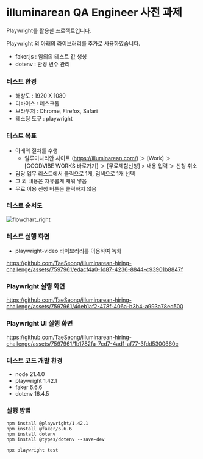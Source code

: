 # illuminarean QA Engineer 사전 과제

Playwright를 활용한 프로젝트입니다.

Playwright 외 아래의 라이브러리를 추가로 사용하였습니다.

- faker.js : 임의의 테스트 값 생성
- dotenv : 환경 변수 관리


### 테스트 환경

- 해상도 : 1920 X 1080
- 디바이스 : 데스크톱
- 브라우저 : Chrome, Firefox, Safari
- 테스팅 도구 : playwright

### 테스트 목표

- 아래의 절차를 수행
  - 일루미나리안 사이트 (https://illuminarean.com/) ＞ [Work] ＞ [GOODVIBE WORKS 바로가기] ＞ [무료체험신청] > 내용 입력 ＞ 신청 취소
- 담당 업무 리스트에서 클릭으로 1개, 검색으로 1개 선택
- 그 외 내용은 자유롭게 채워 넣음
- 무료 이용 신청 버튼은 클릭하지 않음

### 테스트 순서도

![flowchart_right](https://github.com/TaeSeong/illuminarean-hiring-challenge/assets/7597961/9950734a-8441-4e88-ac8f-6bd4ccad5efa)


### 테스트 실행 화면
- playwright-video 라이브러리를 이용하여 녹화

https://github.com/TaeSeong/illuminarean-hiring-challenge/assets/7597961/edacf4a0-1d87-4236-8844-c93901b8847f


### Playwright 실행 화면

https://github.com/TaeSeong/illuminarean-hiring-challenge/assets/7597961/4deb1af2-478f-406a-b3b4-a993a78ed500



### Playwright UI 실행 화면

https://github.com/TaeSeong/illuminarean-hiring-challenge/assets/7597961/1b1782fa-7cd7-4ad1-af77-3fdd5300660c



### 테스트 코드 개발 환경

- node 21.4.0
- playwright 1.42.1
- faker 6.6.6
- dotenv 16.4.5

### 실행 방법

```
npm install @playwright/1.42.1
npm install @faker/6.6.6
npm install dotenv
npm install @types/dotenv --save-dev

npx playwright test
```



